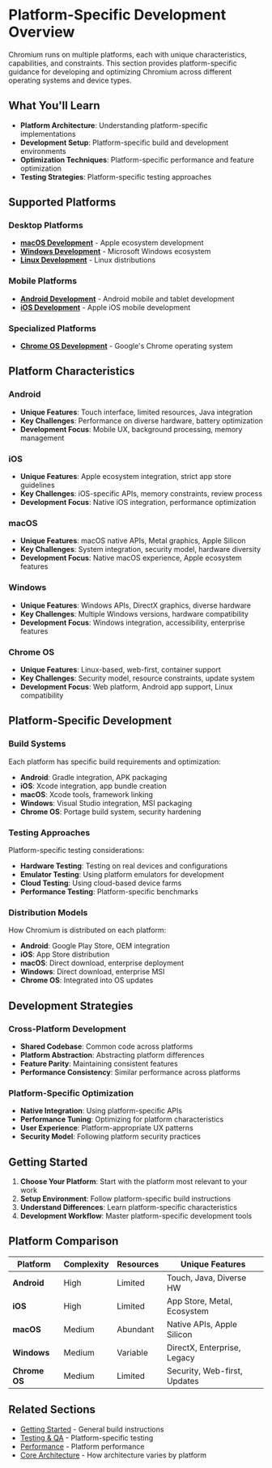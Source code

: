 # Platform-Specific Development Overview

Chromium runs on multiple platforms, each with unique characteristics, capabilities, and constraints. This section provides platform-specific guidance for developing and optimizing Chromium across different operating systems and device types.

## What You'll Learn

- **Platform Architecture**: Understanding platform-specific implementations
- **Development Setup**: Platform-specific build and development environments
- **Optimization Techniques**: Platform-specific performance and feature optimization
- **Testing Strategies**: Platform-specific testing approaches

## Supported Platforms

### **Desktop Platforms**
- [**macOS Development**](mac/) - Apple ecosystem development
- [**Windows Development**](windows/) - Microsoft Windows ecosystem
- [**Linux Development**](../development/testing/web_tests_linux) - Linux distributions

### **Mobile Platforms**  
- [**Android Development**](android/) - Android mobile and tablet development
- [**iOS Development**](ios/) - Apple iOS mobile development

### **Specialized Platforms**
- [**Chrome OS Development**](chromeos/) - Google's Chrome operating system

## Platform Characteristics

### **Android**
- **Unique Features**: Touch interface, limited resources, Java integration
- **Key Challenges**: Performance on diverse hardware, battery optimization
- **Development Focus**: Mobile UX, background processing, memory management

### **iOS** 
- **Unique Features**: Apple ecosystem integration, strict app store guidelines
- **Key Challenges**: iOS-specific APIs, memory constraints, review process
- **Development Focus**: Native iOS integration, performance optimization

### **macOS**
- **Unique Features**: macOS native APIs, Metal graphics, Apple Silicon
- **Key Challenges**: System integration, security model, hardware diversity
- **Development Focus**: Native macOS experience, Apple ecosystem features

### **Windows**
- **Unique Features**: Windows APIs, DirectX graphics, diverse hardware
- **Key Challenges**: Multiple Windows versions, hardware compatibility
- **Development Focus**: Windows integration, accessibility, enterprise features

### **Chrome OS**
- **Unique Features**: Linux-based, web-first, container support
- **Key Challenges**: Security model, resource constraints, update system
- **Development Focus**: Web platform, Android app support, Linux compatibility

## Platform-Specific Development

### **Build Systems**
Each platform has specific build requirements and optimization:
- **Android**: Gradle integration, APK packaging
- **iOS**: Xcode integration, app bundle creation  
- **macOS**: Xcode tools, framework linking
- **Windows**: Visual Studio integration, MSI packaging
- **Chrome OS**: Portage build system, security hardening

### **Testing Approaches**
Platform-specific testing considerations:
- **Hardware Testing**: Testing on real devices and configurations
- **Emulator Testing**: Using platform emulators for development
- **Cloud Testing**: Using cloud-based device farms
- **Performance Testing**: Platform-specific benchmarks

### **Distribution Models**
How Chromium is distributed on each platform:
- **Android**: Google Play Store, OEM integration
- **iOS**: App Store distribution
- **macOS**: Direct download, enterprise deployment
- **Windows**: Direct download, enterprise MSI
- **Chrome OS**: Integrated into OS updates

## Development Strategies

### **Cross-Platform Development**
- **Shared Codebase**: Common code across platforms
- **Platform Abstraction**: Abstracting platform differences
- **Feature Parity**: Maintaining consistent features
- **Performance Consistency**: Similar performance across platforms

### **Platform-Specific Optimization**
- **Native Integration**: Using platform-specific APIs
- **Performance Tuning**: Optimizing for platform characteristics
- **User Experience**: Platform-appropriate UX patterns
- **Security Model**: Following platform security practices

## Getting Started

1. **Choose Your Platform**: Start with the platform most relevant to your work
2. **Setup Environment**: Follow platform-specific build instructions
3. **Understand Differences**: Learn platform-specific characteristics
4. **Development Workflow**: Master platform-specific development tools

## Platform Comparison

| Platform | Complexity | Resources | Unique Features |
|----------|------------|-----------|-----------------|
| **Android** | High | Limited | Touch, Java, Diverse HW |
| **iOS** | High | Limited | App Store, Metal, Ecosystem |
| **macOS** | Medium | Abundant | Native APIs, Apple Silicon |
| **Windows** | Medium | Variable | DirectX, Enterprise, Legacy |
| **Chrome OS** | Medium | Limited | Security, Web-first, Updates |

## Related Sections

- [Getting Started](../getting-started/setup-build) - General build instructions
- [Testing & QA](../development/testing/android_test_instructions) - Platform-specific testing
- [Performance](../performance/profiling_content_shell_on_android) - Platform performance
- [Core Architecture](../architecture/process-model) - How architecture varies by platform

